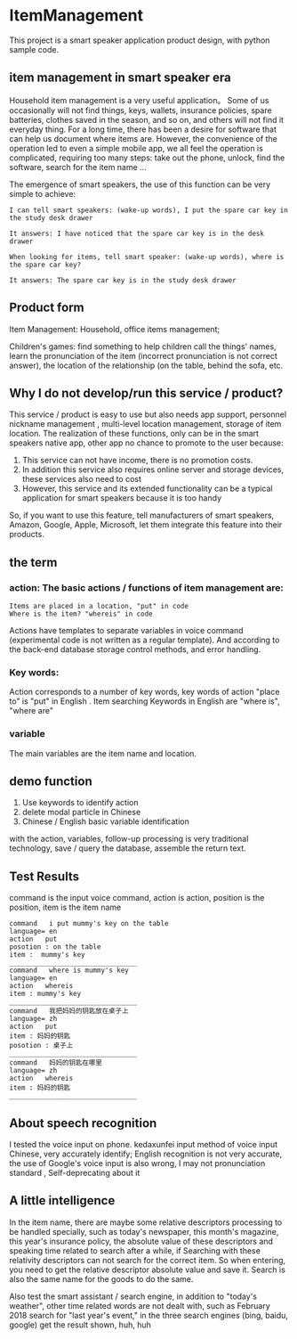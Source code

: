 # ItemManagement

This project is a smart speaker application product design, with python sample code.

## item management in smart speaker era

Household item management is a very useful application。 Some of us occasionally will not find things, keys, wallets, insurance policies, spare batteries, clothes saved in the season, and so on, and others will not find it everyday thing. For a long time, there has been a desire for software that can help us document where items are. However, the convenience of the operation led to even a simple mobile app, we all feel the operation is complicated, requiring too many steps: take out the phone, unlock, find the software, search for the item name ...

The emergence of smart speakers, the use of this function can be very simple to achieve:

	I can tell smart speakers: (wake-up words), I put the spare car key in the study desk drawer

	It answers: I have noticed that the spare car key is in the desk drawer

	When looking for items, tell smart speaker: (wake-up words), where is the spare car key?

	It answers: The spare car key is in the study desk drawer



## Product form
Item Management: Household, office items management;

Children's games: find something to help children call the things' names, learn the pronunciation of the item (incorrect pronunciation is not correct answer), the location of the relationship (on the table, behind the sofa, etc.

## Why I do not develop/run this service / product?
This service / product is easy to use but also needs app support, personnel nickname management , multi-level location management, storage of item location. The realization of these functions, only can be in the smart speakers native app, other app no chance to promote to the user because:
1. This service can not have income, there is no promotion costs.
2. In addition this service also requires online server and storage devices, these services also need to cost
3. However, this service and its extended functionality can be a typical application for smart speakers because it is too handy

So, if you want to use this feature, tell manufacturers of smart speakers, Amazon, Google, Apple, Microsoft, let them integrate this feature into their products.

## the term
### action: The basic actions / functions of item management are:
    Items are placed in a location, "put" in code
    Where is the item? "whereis" in code

Actions have templates to separate variables in voice command (experimental code is not written as a regular template). And according to the back-end database storage control methods, and error handling.

### Key words:
Action corresponds to a number of key words, key words of action "place to" is "put" in English . Item searching Keywords in English are  "where is", "where are"

### variable
The main variables are the item name and location.


## demo function
1. Use keywords to identify action
2. delete modal particle in Chinese
3. Chinese / English basic variable identification

with the action, variables, follow-up processing is very traditional technology, save / query the database, assemble the return text.

## Test Results

command is the input voice command, action is action, position is the position, item is the item name


	command   i put mummy's key on the table
	language= en
	action   put
	posotion : on the table
	item :  mummy's key
	________________________________
	command   where is mummy's key
	language= en
	action   whereis
	item : mummy's key
	________________________________
	command   我把妈妈的钥匙放在桌子上
	language= zh
	action   put
	item : 妈妈的钥匙
	posotion : 桌子上
	________________________________
	command   妈妈的钥匙在哪里
	language= zh
	action   whereis
	item : 妈妈的钥匙
	________________________________
  
  
## About speech recognition

I tested the voice input on phone. kedaxunfei input method of voice input Chinese, very accurately identify; English recognition is not very accurate, the use of Google's voice input is also wrong, I may not pronunciation standard , Self-deprecating about it


## A little intelligence

In the item name, there are maybe some relative descriptors processing to be handled specially, such as today's newspaper, this month's magazine, this year's insurance policy, the absolute value of these descriptors and speaking time related to search after a while, if Searching with these relativity descriptors can not search for the correct item. So when entering, you need to get the relative descriptor absolute value and save it. Search is also the same name for the goods to do the same.

Also test the smart assistant / search engine, in addition to "today's weather", other time related words are not dealt with, such as February 2018 search for "last year's event," in the three search engines (bing, baidu, google) get the result shown, huh, huh
  
